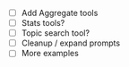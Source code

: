 - [ ] Add Aggregate tools
- [ ] Stats tools?
- [ ] Topic search tool?
- [ ] Cleanup / expand prompts
- [ ] More examples
